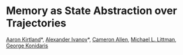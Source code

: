 # Memory as State Abstraction over Trajectories

[Aaron Kirtland](https://atkirtland.github.io/)\*, 
[Alexander Ivanov](https://www.linkedin.com/in/alexander-ivanov-435b31178/)\*,
[Cameron Allen](https://camallen.net),
[Michael L. Littman](https://www.littmania.com),
[George Konidaris](https://cs.brown.edu/~gdk/)

